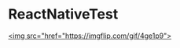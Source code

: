 # ReactNativeTest

<a href="https://imgflip.com/gif/4ge1p9"><img src="href="https://imgflip.com/gif/4ge1p9"></img></a>
